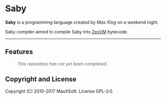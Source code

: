 # Saby

**Saby** is a programming language created by *Max Xing* on a weekend night. 

Saby compiler aimed to compile Saby into [ZexVM](https://github.com/MaxXSoft/ZexVM) bytecode. 

---

## Features

> *This repository has not yet been completed*. 

## Copyright and License

Copyright (C) 2010-2017 MaxXSoft. License GPL-3.0. 
